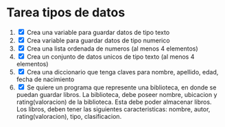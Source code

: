 # Tarea tipos de datos

1. <input type="checkbox" checked /> Crea una variable para guardar datos de tipo texto
2. <input type="checkbox" checked /> Crea variable para guardar datos de tipo numerico
3. <input type="checkbox" checked /> Crea una lista ordenada de numeros (al menos 4 elementos)
4. <input type="checkbox" checked /> Crea un conjunto de datos unicos de tipo texto (al menos 4 elementos)
5. <input type="checkbox" checked /> Crea una diccionario que tenga claves para nombre, apellido, edad, fecha de nacimiento
6. <input type="checkbox" checked /> Se quiere un programa que represente una biblioteca, en donde se puedan guardar libros. La biblioteca, debe poseer nombre, ubicacion y rating(valoracion) de la biblioteca. Esta debe poder almacenar libros. Los libros, deben tener las siguientes caracteristicas: nombre, autor, rating(valoracion), tipo, clasificacion.
